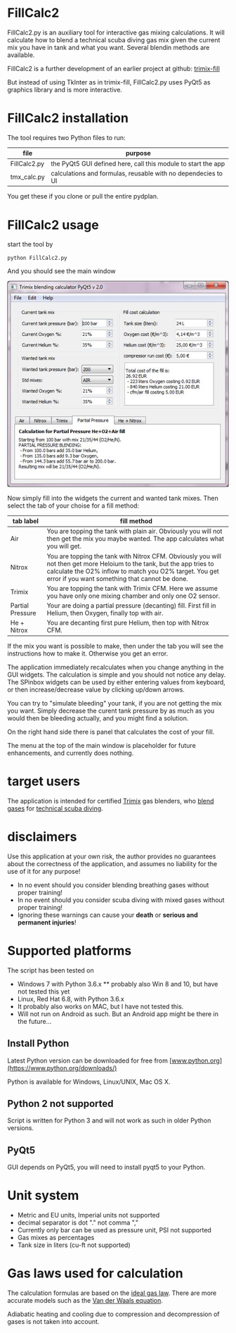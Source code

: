 # FillCalc2
FillCalc2.py is an auxiliary tool for interactive gas mixing calculations.
It will calculate how to blend a technical scuba diving gas mix given the current mix you have in tank and what you want. Several blendin methods are available.

FillCalc2 is a further development of an earlier project at github:
[trimix-fill](https://github.com/eianlei/trimix-fill)

But instead of using TkInter as in trimix-fill, FillCalc2.py uses PyQt5 as graphics library and is more interactive.

# FillCalc2 installation
The tool requires two Python files to run:

file | purpose
------------ | -------------
FillCalc2.py | the PyQt5 GUI defined here, call this module to start the app
tmx_calc.py | calculations and formulas, reusable with no dependecies to UI

You get these if you clone or pull the entire pydplan.

# FillCalc2 usage
start the tool by

    python FillCalc2.py
And you should see the main window

![mainwin-fillcalc](fillcalc2.JPG)


Now simply fill into the widgets the  current and wanted tank mixes.
Then select the tab of your choise for a fill method:

tab label | fill method
------------ | -------------
Air | You are topping the tank with plain air. Obviously you will not then get the mix you maybe wanted. The app calculates what you will get.
Nitrox |  You are topping the tank with Nitrox CFM. Obviously you will not then get more Heloium to the tank, but the app tries to calculate the O2% inflow to match you O2% target. You get error if you want something that cannot be done.
Trimix | You are topping the tank with Trimix CFM. Here we assume you have only one mixing chamber and only one O2 sensor.
Partial Pressure | Your are doing a partial pressure (decanting) fill. First fill in Helium, then Oxygen, finally top with air.
He + Nitrox | You are decanting first pure Helium, then top with Nitrox CFM.

If the mix you want is possible to make, then under the tab you will see the instructions how to make it. Otherwise you get an error.

The application immediately recalculates when you change anything in the GUI widgets. The calculation is simple and you should not notice any delay. The SPinbox widgets can be used by either entering values from keyboard, or then increase/decrease value by clicking up/down arrows.

You can try to "simulate bleeding" your tank, if you are not getting the mix you want. Simply decrease the curent tank pressure by as much as you would then be bleeding actually, and you might find a solution.

On the right hand side there is panel that calculates the cost of your fill.

The menu at the top of the main window is placeholder for future enhancements, and currently does nothing.

# target users
The application is intended for certified [Trimix](https://en.wikipedia.org/wiki/Trimix_(breathing_gas)) gas blenders, who [blend gases](https://en.wikipedia.org/wiki/Gas_blending_for_scuba_diving) for [technical scuba diving](https://en.wikipedia.org/wiki/Technical_diving).

# disclaimers
Use this application at your own risk, the author provides no guarantees about the correctness of the application, and assumes no liability for the use of it for any purpose!

* In no event should you consider blending breathing gases without proper training!
* In no event should you consider scuba diving with mixed gases without proper training!
* Ignoring these warnings can cause your **death** or **serious and permanent injuries**!

# Supported platforms
The script has been tested on
* Windows 7 with Python 3.6.x
** probably also Win 8 and 10, but have not tested this yet
* Linux, Red Hat 6.8,  with Python 3.6.x
* It probably also works on MAC, but I have not tested this.
* Will not run on Android as such. But an Android app might be there in the future...

## Install Python
Latest Python version can be downloaded for free from [www.python.org](https://www.python.org/downloads/)

Python is available for Windows, Linux/UNIX, Mac OS X.

## Python 2 not supported
Script is written for Python 3 and will not work as such in older Python versions.

## PyQt5
GUI depends on PyQt5, you will need to install pyqt5 to your Python.

# Unit system
* Metric and EU units, Imperial units not supported
* decimal separator is dot "." not comma ","
* Currently only bar can be used as pressure unit, PSI not supported
* Gas mixes as percentages
* Tank size in liters (cu-ft not supported)

# Gas laws used for calculation
The calculation formulas are based on the [ideal gas law](https://en.wikipedia.org/wiki/Ideal_gas_law).
There are more accurate models such as the [Van der Waals equation](https://en.wikipedia.org/wiki/Van_der_Waals_equation).

Adiabatic heating and cooling due to compression and decompression of gases is not taken into account.
